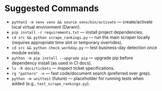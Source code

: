 # Suggested Commands
- `python3 -m venv venv && source venv/bin/activate` — create/activate local virtual environment (Darwin).
- `pip install -r requirements.txt` — install project dependencies.
- `cd src && python scrape_rankings.py` — run the main scraper locally (requires appropriate time slot or temporary overrides).
- `cd src && python check_workday.py` — test business-day detection once module exists.
- `python -m pip install --upgrade pip` — upgrade pip before dependency install (as used in CI docs).
- `ls -R docs/tickets` — inspect ticket specifications.
- `rg "pattern" -n` — fast code/document search (preferred over grep).
- `python -m unittest` (future) — placeholder for running tests when added (e.g., `test_scrape_rankings.py`).
